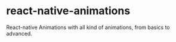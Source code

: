 # react-native-animations
React-native Animations with all kind of animations, from basics to advanced.


